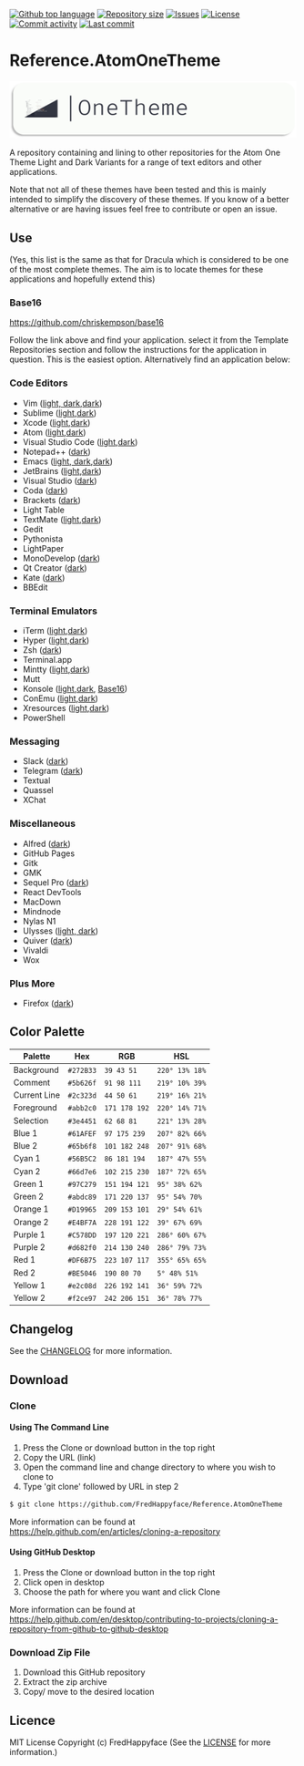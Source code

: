 <p float="left">
<a href="../../"><img src="https://img.shields.io/github/languages/top/FredHappyface/Reference.AtomOneTheme.svg?style=flat-square" alt="Github top language"></a>
<a href="../../"><img src="https://img.shields.io/github/repo-size/FredHappyface/Reference.AtomOneTheme.svg?style=flat-square" alt="Repository size"></a>
<a href="../../issues"><img src="https://img.shields.io/github/issues/FredHappyface/Reference.AtomOneTheme.svg?style=flat-square" alt="Issues"></a>
<a href="/LICENSE.md"><img src="https://img.shields.io/github/license/FredHappyface/Reference.AtomOneTheme.svg?style=flat-square" alt="License"></a>
<a href="../../commits/master"><img src="https://img.shields.io/github/commit-activity/m/FredHappyface/Reference.AtomOneTheme.svg?style=flat-square" alt="Commit activity"></a>
<a href="../../commits/master"><img src="https://img.shields.io/github/last-commit/FredHappyface/Reference.AtomOneTheme.svg?style=flat-square" alt="Last commit"></a>
</p>

# Reference.AtomOneTheme

<img src="readme-assets/icons/name.png" alt="Project Icon" width="750">

A repository containing and lining to other repositories for the Atom One Theme
Light and Dark Variants for a range of text editors and other applications.

Note that not all of these themes have been tested and this is mainly intended to
simplify the discovery of these themes. If you know of a better alternative or
are having issues feel free to contribute or open an issue.

## Use

(Yes, this list is the same as that for Dracula which is considered to be one of
the most complete themes. The aim is to locate themes for these applications and
hopefully extend this)

### Base16
https://github.com/chriskempson/base16

Follow the link above and find your application. select it from the Template
Repositories section and follow the instructions for the application in
question. This is the easiest option. Alternatively find an application below:

### Code Editors
- Vim \([light, dark](https://github.com/rakr/vim-one),[dark](https://github.com/joshdick/onedark.vim)\)
- Sublime \([light](https://github.com/alfredxing/one),[dark](https://github.com/andresmichel/one-dark-theme)\)
- Xcode \([light](https://github.com/ilyagru/one-dark-light-xcode-theme),[dark](https://github.com/bojan/xcode-one-dark)\)
- Atom \([light](https://atom.io/themes/one-light-ui),[dark](https://atom.io/themes/one-dark-ui)\)
- Visual Studio Code \([light](https://marketplace.visualstudio.com/items?itemName=akamud.vscode-theme-onelight),[dark](https://marketplace.visualstudio.com/items?itemName=zhuangtongfa.Material-theme)\)
- Notepad++ \([dark](https://github.com/60ss/Npp-1-Dark)\)
- Emacs \([light, dark](https://github.com/balajisivaraman/emacs-one-themes),[dark](https://github.com/jonathanchu/atom-one-dark-theme)\)
- JetBrains \([light](https://github.com/cscheng/intellij-one-light-scheme),[dark](https://plugins.jetbrains.com/plugin/11938-one-dark-theme/)\)
- Visual Studio \([dark](https://marketplace.visualstudio.com/items?itemName=adrianwilczynski.one-dark-pro)\)
- Coda \([dark](https://panic.com/coda/plugins.php?id=157)\)
- Brackets \([dark](https://github.com/hikio/brackets-one-dark)\)
- Light Table
- TextMate \([light](https://github.com/chriskempson/base16-textmate/blob/master/Themes/base16-one-light.tmTheme),[dark](https://github.com/digitalpardoe/One-Dark.tmbundle)\)
- Gedit
- Pythonista
- LightPaper
- MonoDevelop \([dark](https://github.com/sunmachine/OneDarkForMono)\)
- Qt Creator \([dark](https://github.com/danieldear/qtcreator_one_dark)\)
- Kate \([dark](/Dark/Kate.kateschema)\)
- BBEdit
### Terminal Emulators
- iTerm \([light](https://github.com/martinlindhe/base16-iterm2/blob/master/itermcolors/base16-one-light.itermcolors),[dark](https://github.com/martinlindhe/base16-iterm2/blob/master/itermcolors/base16-onedark.itermcolors)\)
- Hyper \([light](https://github.com/andrepolischuk/hyper-one-light),[dark](https://github.com/ggamel/hyper-one-dark)\)
- Zsh \([dark](https://github.com/benniemosher/the-one-theme)\)
- Terminal.app
- Mintty \([light](https://github.com/iamthad/base16-mintty/blob/master/mintty/base16-one-light.minttyrc),[dark](https://github.com/iamthad/base16-mintty/blob/master/mintty/base16-onedark.minttyrc)\)
- Mutt
- Konsole \([light](https://store.kde.org/p/1234906/),[dark](https://store.kde.org/p/1216368/), [Base16](https://github.com/cskeeters/base16-konsole)\)
- ConEmu \([light](https://github.com/joonro/ConEmu-Color-Themes/blob/master/themes/one-light.xml),[dark](https://github.com/joonro/ConEmu-Color-Themes/blob/master/themes/one-dark.xml)\)
- Xresources \([light](https://github.com/logico-dev/Xresources-themes/blob/master/light/one-light.Xresources),[dark](https://github.com/logico-dev/Xresources-themes/blob/master/one-dark.Xresources)\)
- PowerShell
### Messaging
- Slack \([dark](https://github.com/benniemosher/the-one-theme)\)
- Telegram \([dark](https://github.com/gilbertw1/telegram-onedark-theme)\)
- Textual
- Quassel
- XChat
### Miscellaneous
- Alfred \([dark](https://github.com/spentacular/alfred-onedark)\)
- GitHub Pages
- Gitk
- GMK
- Sequel Pro \([dark](https://github.com/luis-rodriguez/sequel-pro-one-dark)\)
- React DevTools
- MacDown
- Mindnode
- Nylas N1
- Ulysses \([light, dark](https://styles.ulysses.app/themes/atom-one-MzZ)\)
- Quiver \([dark](https://github.com/pslobo/Quiver-Theme-Atom-One-Dark)\)
- Vivaldi
- Wox


### Plus More
- Firefox \([dark](https://addons.mozilla.org/en-GB/firefox/addon/one-dark-theme/))

## Color Palette

Palette      | Hex       | RGB           | HSL            |
---          | ---       | ---           | ---            |
Background   | `#272B33` | `39 43 51`    | `220° 13% 18%` |
Comment      | `#5b626f` | `91 98 111`   | `219° 10% 39%` |
Current Line | `#2c323d` | `44 50 61`    | `219° 16% 21%` |
Foreground   | `#abb2c0` | `171 178 192` | `220° 14% 71%` |
Selection    | `#3e4451` | `62 68 81`    | `221° 13% 28%` |
Blue 1       | `#61AFEF` | `97 175 239`  | `207° 82% 66%` |
Blue 2       | `#65b6f8` | `101 182 248` | `207° 91% 68%` |
Cyan 1       | `#56B5C2` | `86 181 194`  | `187° 47% 55%` |
Cyan 2       | `#66d7e6` | `102 215 230` | `187° 72% 65%` |
Green 1      | `#97C279` | `151 194 121` | `95° 38% 62%`  |
Green 2      | `#abdc89` | `171 220 137` | `95° 54% 70%`  |
Orange 1     | `#D19965` | `209 153 101` | `29° 54% 61%`  |
Orange 2     | `#E4BF7A` | `228 191 122` | `39° 67% 69%`  |
Purple 1     | `#C578DD` | `197 120 221` | `286° 60% 67%` |
Purple 2     | `#d682f0` | `214 130 240` | `286° 79% 73%` |
Red 1        | `#DF6B75` | `223 107 117` | `355° 65% 65%` |
Red 2        | `#BE5046` | `190 80 70`   | `5° 48% 51%`   |
Yellow 1     | `#e2c08d` | `226 192 141` | `36° 59% 72%`  |
Yellow 2     | `#f2ce97` | `242 206 151` | `36° 78% 77%`  |

## Changelog
See the [CHANGELOG](/CHANGELOG.md) for more information.

## Download
### Clone
#### Using The Command Line
1. Press the Clone or download button in the top right
2. Copy the URL (link)
3. Open the command line and change directory to where you wish to
clone to
4. Type 'git clone' followed by URL in step 2
```bash
$ git clone https://github.com/FredHappyface/Reference.AtomOneTheme
```

More information can be found at
<https://help.github.com/en/articles/cloning-a-repository>

#### Using GitHub Desktop
1. Press the Clone or download button in the top right
2. Click open in desktop
3. Choose the path for where you want and click Clone

More information can be found at
<https://help.github.com/en/desktop/contributing-to-projects/cloning-a-repository-from-github-to-github-desktop>

### Download Zip File

1. Download this GitHub repository
2. Extract the zip archive
3. Copy/ move to the desired location


## Licence
MIT License
Copyright (c) FredHappyface
(See the [LICENSE](/LICENSE.md) for more information.)
